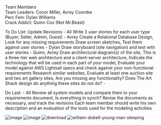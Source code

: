 Team Members<br>
  Team Leaders: Conor Miller,  Avrey Coombe<br>
  Perc Fein: Dylan Williams<br>
  Crack Addict:  Quinn Cox (Not Mr.Beast)<br>


To Do List:
  Update Revisions - All
  Write 3 user stories for each user type (Buyer, Seller, Admin, Guest) - Avrey
  Create a Relational Database Design, Look for any missing requirements
  Draw screen sketches, Test them against user stories - Dylan
  Draw storyboard (site navigation) and test with user stories - Quinn, Avrey
  Draw architectural diagram(s) of the site, This is a three-tier web architecture and a client-server architecture, Indicate the technology that will be used in each part of your model, Evaluate your model against AWS Lightsail specs and check against your non-functional requirements
  Research similar websites, Evaluate at least one auction site and two art gallery sites, Are you missing any functionality? Does The Art Shack design do anything these sites do not do? - 

Do Last: - All
  Review all system models and compare them to your requirements document, Is everything in synch? Revise the documents as necessary, and track the revisions
  Each team member should write his own description and an evaluation of the tools used for the modeling activities


![image](https://github.com/user-attachments/assets/a60945de-b3aa-414d-96dc-3351a93f1cda)
![image](https://github.com/user-attachments/assets/f767dde6-795e-4488-aa41-37613df2bbfb)
![download](https://github.com/user-attachments/assets/2e79300b-515a-4ac7-958d-d0d0f8c270dd)
![william-dobell-young-man-sleeping](https://github.com/user-attachments/assets/8ca398be-e1db-4041-9a25-4e55a9b757c2)
